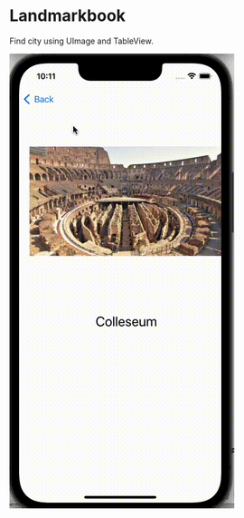 
# Landmarkbook

Find city using UImage and TableView.

 





![Homepage](https://raw.githubusercontent.com/eyupfidan/swift-projects/main/LandmarkBook/assets/landmarkbook.gif)

